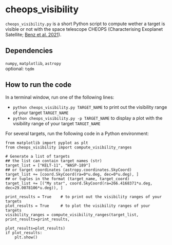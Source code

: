 # cheops_visibility

`cheops_visibility.py` is a short Python script to compute wether a target is visible or not with the space telescope CHEOPS (Characterising Exoplanet Satellite; [Benz et al. 2021](https://ui.adsabs.harvard.edu/abs/2021ExA....51..109B)).

## Dependencies
`numpy`, `matplotlib`, `astropy`  
optional: `tqdm`

## How to run the code
In a terminal window, run one of the following lines:
- `python cheops_visibility.py TARGET_NAME` to print out the visibility range of your target `TARGET_NAME`
- `python cheops_visibility.py -p TARGET_NAME` to display a plot with the visibility range of your target `TARGET_NAME`

For several targets, run the following code in a Python environment:
```
from matplotlib import pyplot as plt
from cheops_visibility import compute_visibility_ranges

# Generate a list of targets
## the list can contain target names (str)
target_list = ["KELT-11", "WASP-189"]
## or target coordinates (astropy.coordinates.SkyCoord)
target_list += [coord.SkyCoord(ra=0*u.deg, dec=0*u.deg), ]
## or tuples in the format (target_name, target_coord)
target_list += [("My star", coord.SkyCoord(ra=266.4168371*u.deg, dec=29.0078106*u.deg)), ]

print_results = True    # to print out the visibility ranges of your targets
plot_results = True     # to plot the visibility ranges of your targets
visibility_ranges = compute_visibility_ranges(target_list, print_results=print_results,
                                              plot_results=plot_results)
if plot_results:
    plt.show()
```
